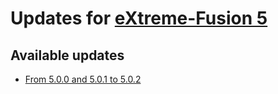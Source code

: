 Updates for [eXtreme-Fusion 5](http://extreme-fusion.org/)
===========

Available updates
-------------
- [From 5.0.0 and 5.0.1 to 5.0.2](https://github.com/extreme-fusion/EF5-updates/archive/eXtreme-Fusion_5.0.2_Update.zip)
